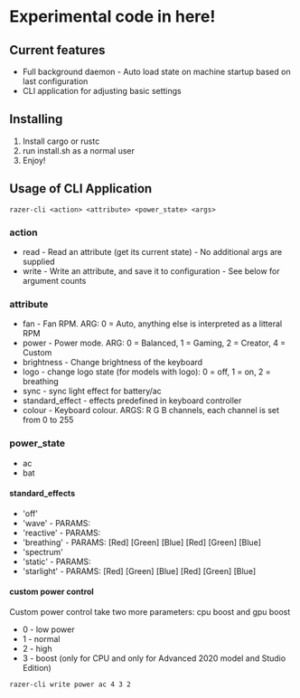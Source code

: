 # Experimental code in here!

## Current features
* Full background daemon - Auto load state on machine startup based on last configuration
* CLI application for adjusting basic settings

## Installing
1. Install cargo or rustc
2. run install.sh as a normal user
3. Enjoy!

## Usage of CLI Application
```
razer-cli <action> <attribute> <power_state> <args> 
```

### action
* read - Read an attribute (get its current state) - No additional args are supplied
* write - Write an attribute, and save it to configuration - See below for argument counts

### attribute
* fan - Fan RPM. ARG: 0 = Auto, anything else is interpreted as a litteral RPM
* power - Power mode. ARG: 0 = Balanced, 1 = Gaming, 2 = Creator, 4 = Custom
* brightness - Change brightness of the keyboard
* logo - change logo state (for models with logo): 0 = off, 1 = on, 2 = breathing
* sync - sync light effect for battery/ac
* standard_effect - effects predefined in keyboard controller
* colour - Keyboard colour. ARGS: R G B channels, each channel is set from 0 to 255

### power_state
* ac
* bat

#### standard_effects
  * 'off'
  * 'wave' - PARAMS: <Direction>
  * 'reactive' - PARAMS: <Speed> <Red> <Green> <Blue>
  * 'breathing' - PARAMS: <Type> [Red] [Green] [Blue] [Red] [Green] [Blue]
  * 'spectrum'
  * 'static' - PARAMS: <Red> <Green> <Blue>
  * 'starlight' - PARAMS: <Type> [Red] [Green] [Blue] [Red] [Green] [Blue]

#### custom power control
Custom power control take two more parameters: cpu boost and gpu boost
* 0 - low power
* 1 - normal
* 2 - high
* 3 - boost (only for CPU and only for Advanced 2020 model and Studio Edition) 
```
razer-cli write power ac 4 3 2
```

